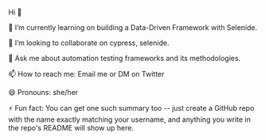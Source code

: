 <!--<h1 align="center">
<h3 align="center">An Automation test engineer!</h3>


<div width="20">

<!-- <img align = "center" src="https://github.com/SP-XD/SP-XD/blob/main/images/dev-working_rounded.gif?raw=true" href="https://github.com/sp-xd" alt="CoDiNg RocKs"  width="550"/><br> -->
  

Hi 👋

🌱 I’m currently learning on building a Data-Driven Framework with Selenide.
  
👯 I’m looking to collaborate on cypress, selenide.
  
💬 Ask me about automation testing frameworks and its methodologies.
  
📫 How to reach me: Email me or DM on Twitter
  
😄 Pronouns: she/her
  
⚡ Fun fact: You can get one such summary too -- just create a GitHub repo with the name exactly matching your username, and anything you write in the repo's README will show up here.
  
<!-- 🌱 I’m currently learning **Cypress**
  
👯 I’m looking to collaborate on **Cypress**

👨‍💻 All of my projects are available at [https://github.com/VaishnaviDontha](https://github.com/VaishnaviDontha)
  
📝 I regularly write articles on [https://vaishnavidontha.hashnode.dev/](https://vaishnavidontha.hashnode.dev/)
  
💬 Ask me about **Testing Methodologies, Selenium, RPA**
  
📫 How to reach me **vaishnavidontha24@gmail.com**


## 🌐Socials
  
[![LinkedIn](https://img.shields.io/badge/LinkedIn-%230077B5.svg?logo=linkedin&logoColor=white)](https://linkedin.com/in/VaishnaviDontha) [![Medium](https://img.shields.io/badge/Medium-12100E?logo=medium&logoColor=white)](https://medium.com/@VaishnaviDontha) [![Twitter](https://img.shields.io/badge/Twitter-%231DA1F2.svg?logo=Twitter&logoColor=white)](https://twitter.com/VaishnaviDontha) 

# 💻Tech Stack
  
![C](https://img.shields.io/badge/c-%2300599C.svg?style=for-the-badge&logo=c&logoColor=white) ![C++](https://img.shields.io/badge/c++-%2300599C.svg?style=for-the-badge&logo=c%2B%2B&logoColor=white) ![HTML5](https://img.shields.io/badge/html5-%23E34F26.svg?style=for-the-badge&logo=html5&logoColor=white) ![CSS3](https://img.shields.io/badge/css3-%231572B6.svg?style=for-the-badge&logo=css3&logoColor=white) ![Java](https://img.shields.io/badge/java-%23ED8B00.svg?style=for-the-badge&logo=java&logoColor=white) ![Azure](https://img.shields.io/badge/azure-%230072C6.svg?style=for-the-badge&logo=azure-devops&logoColor=white) ![Oracle](https://img.shields.io/badge/Oracle-F80000?style=for-the-badge&logo=oracle&logoColor=white) ![Apache Maven](https://img.shields.io/badge/Apache%20Maven-C71A36?style=for-the-badge&logo=Apache%20Maven&logoColor=white) ![Jenkins](https://img.shields.io/badge/jenkins-%232C5263.svg?style=for-the-badge&logo=jenkins&logoColor=white) ![MySQL](https://img.shields.io/badge/mysql-%2300f.svg?style=for-the-badge&logo=mysql&logoColor=white) ![Postman](https://img.shields.io/badge/Postman-FF6C37?style=for-the-badge&logo=postman&logoColor=white) ![Jira](https://img.shields.io/badge/jira-%230A0FFF.svg?style=for-the-badge&logo=jira&logoColor=white) ![Swagger](https://img.shields.io/badge/-Swagger-%23Clojure?style=for-the-badge&logo=swagger&logoColor=white) ![Selenium](https://img.shields.io/badge/Selenium-white?style=for-the-badge&logo=selenium&logoColor=white) ![WebDriverManager](https://img.shields.io/badge/WebDriverManager-green?style=for-the-badge&logo=webdrivermanager&logoColor=white) ![testNG](https://img.shields.io/badge/testNG-orange?style=for-the-badge&logo=testNG&logoColor=white) ![GIT](https://img.shields.io/badge/GIT-orange?style=for-the-badge&logo=git&logoColor=white) ![VSCode](https://img.shields.io/badge/Visual_Studio_Code-0078D4?style=for-the-badge&logo=vscode&logoColor=white) ![JMeter](https://img.shields.io/badge/ApacheJMeter-red?style=for-the-badge&logo=apachejmeter&logoColor=white) ![Sublime Text](https://img.shields.io/badge/sublime_text-%23575757.svg?style=for-the-badge&logo=vscode&logoColor=white) ![Cucumber](https://img.shields.io/badge/cucumber-green?style=for-the-badge&logo=vscode&logoColor=white)

# 📊GitHub Stats :
  
![](https://github-readme-stats.vercel.app/api?username=VaishnaviDontha&theme=dark&hide_border=true&include_all_commits=false&count_private=true)<br/>
![](https://github-readme-streak-stats.herokuapp.com/?user=VaishnaviDontha&theme=dark&hide_border=true)<br/>
![](https://github-readme-stats.vercel.app/api/top-langs/?username=VaishnaviDontha&theme=dark&hide_border=true&include_all_commits=false&count_private=true&layout=compact)


### ✍️Random Dev Quote
  
![](https://quotes-github-readme.vercel.app/api?type=horizontal&theme=dark)

---
<p align="center"> <img src="https://komarev.com/ghpvc/?username=vaishnavidontha&label=Profile%20views&color=0e75b6&style=flat" alt="vaishnavidontha" /> </p>

